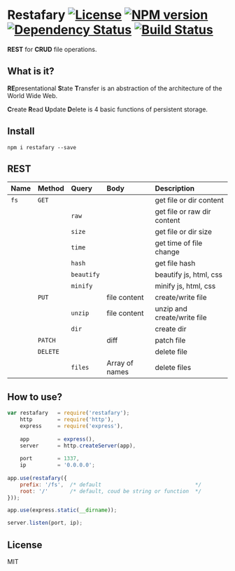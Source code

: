 # Restafary [![License][LicenseIMGURL]][LicenseURL] [![NPM version][NPMIMGURL]][NPMURL] [![Dependency Status][DependencyStatusIMGURL]][DependencyStatusURL] [![Build Status][BuildStatusIMGURL]][BuildStatusURL]

**REST** for **CRUD** file operations.

## What is it?

**RE**presentational **S**tate **T**ransfer is an abstraction of the architecture of the World Wide Web.

**C**reate **R**ead **U**pdate **D**elete is 4 basic functions of persistent storage.

## Install

`npm i restafary --save`

## REST

|Name         |Method   |Query          |Body               |Description                    |
|:------------|:--------|:--------------|:------------------|:------------------------------|
|`fs`         |`GET`    |               |                   |get file or dir content        |
|             |         |`raw`          |                   |get file or raw dir content    |
|             |         |`size`         |                   |get file or dir size           |
|             |         |`time`         |                   |get time of file change        |
|             |         |`hash`         |                   |get file hash                  |
|             |         |`beautify`     |                   |beautify js, html, css         |
|             |         |`minify`       |                   |minify js, html, css           |
|             |`PUT`    |               |file content       |create/write file              |
|             |         | `unzip`       |file content       |unzip and create/write file    |
|             |         | `dir`         |                   |create dir                     |
|             |`PATCH`  |               |diff               |patch file                     |
|             |`DELETE` |               |                   |delete file                    |
|             |         |`files`        |Array of names     |delete files                   |

## How to use?

```js
var restafary   = require('restafary');
    http        = require('http'),
    express     = require('express'),
    
    app         = express(),
    server      = http.createServer(app),
    
    port        = 1337,
    ip          = '0.0.0.0';
    
app.use(restafary({
    prefix: '/fs',  /* default                              */
    root: '/'       /* default, coud be string or function  */
}));

app.use(express.static(__dirname));

server.listen(port, ip);
```

## License

MIT

[NPMIMGURL]:                https://img.shields.io/npm/v/restafary.svg?style=flat
[BuildStatusIMGURL]:        https://img.shields.io/travis/coderaiser/node-restafary/master.svg?style=flat
[DependencyStatusIMGURL]:   https://img.shields.io/gemnasium/coderaiser/node-restafary.svg?style=flat
[LicenseIMGURL]:            https://img.shields.io/badge/license-MIT-317BF9.svg?style=flat
[NPMURL]:                   https://npmjs.org/package/restafary "npm"
[BuildStatusURL]:           https://travis-ci.org/coderaiser/node-restafary  "Build Status"
[DependencyStatusURL]:      https://gemnasium.com/coderaiser/node-restafary "Dependency Status"
[LicenseURL]:               https://tldrlegal.com/license/mit-license "MIT License"

